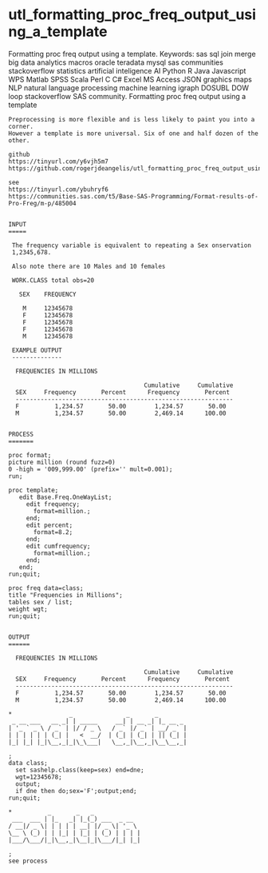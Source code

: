 # utl_formatting_proc_freq_output_using_a_template
Formatting proc freq output using a template.  Keywords: sas sql join merge big data analytics macros oracle teradata mysql sas communities stackoverflow statistics artificial inteligence AI Python R Java Javascript WPS Matlab SPSS Scala Perl C C# Excel MS Access JSON graphics maps NLP natural language processing machine learning igraph DOSUBL DOW loop stackoverflow SAS community.
    Formatting proc freq output using a template

    Preprocessing is more flexible and is less likely to paint you into a corner.
    However a template is more universal. Six of one and half dozen of the other.

    github
    https://tinyurl.com/y6vjh5m7
    https://github.com/rogerjdeangelis/utl_formatting_proc_freq_output_using_a_template

    see
    https://tinyurl.com/ybuhryf6
    https://communities.sas.com/t5/Base-SAS-Programming/Format-results-of-Pro-Freg/m-p/485004


    INPUT
    =====

     The frequency variable is equivalent to repeating a Sex onservation
     1,2345,678.

     Also note there are 10 Males and 10 females

     WORK.CLASS total obs=20

       SEX    FREQUENCY

        M     12345678
        F     12345678
        F     12345678
        F     12345678
        M     12345678

     EXAMPLE OUTPUT
     --------------

      FREQUENCIES IN MILLIONS

                                          Cumulative     Cumulative
      SEX     Frequency       Percent      Frequency       Percent
      -------------------------------------------------------------
      F          1,234.57       50.00        1,234.57       50.00
      M          1,234.57       50.00        2,469.14      100.00


    PROCESS
    =======

    proc format;
    picture million (round fuzz=0)
    0 -high = '009,999.00' (prefix='' mult=0.001);
    run;

    proc template;
       edit Base.Freq.OneWayList;
         edit frequency;
           format=million.;
         end;
         edit percent;
           format=8.2;
         end;
         edit cumfrequency;
           format=million.;
         end;
       end;
    run;quit;

    proc freq data=class;
    title "Frequencies in Millions";
    tables sex / list;
    weight wgt;
    run;quit;


    OUTPUT
    ======

      FREQUENCIES IN MILLIONS

                                          Cumulative     Cumulative
      SEX     Frequency       Percent      Frequency       Percent
      -------------------------------------------------------------
      F          1,234.57       50.00        1,234.57       50.00
      M          1,234.57       50.00        2,469.14      100.00

    *                _               _       _
     _ __ ___   __ _| | _____     __| | __ _| |_ __ _
    | '_ ` _ \ / _` | |/ / _ \   / _` |/ _` | __/ _` |
    | | | | | | (_| |   <  __/  | (_| | (_| | || (_| |
    |_| |_| |_|\__,_|_|\_\___|   \__,_|\__,_|\__\__,_|

    ;
    data class;
      set sashelp.class(keep=sex) end=dne;
      wgt=12345678;
      output;
      if dne then do;sex='F';output;end;
    run;quit;

    *          _       _   _
     ___  ___ | |_   _| |_(_) ___  _ __
    / __|/ _ \| | | | | __| |/ _ \| '_ \
    \__ \ (_) | | |_| | |_| | (_) | | | |
    |___/\___/|_|\__,_|\__|_|\___/|_| |_|

    ;
    see process


